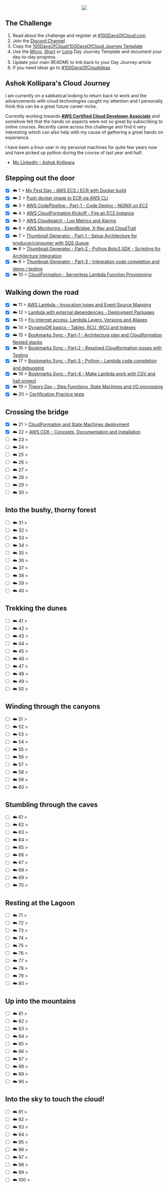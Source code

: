 <p align="center">
  <img src="banner.png">
</p>

## The Challenge
1. Read about the challenge and register at [#100DaysOfCloud.com](https://100DaysOfCloud.com)
2. Join the [Discord Channel](https://discord.gg/c6Db8nY)
3. Copy the [100DaysOfCloud/100DaysOfCloud Journey Template](https://github.com/100DaysOfCloud/100DaysOfCloud/generate)
4. Use the [Micro](Templates/000-DAY-ARTICLE-MICRO-TEMPLATE.md), [Short](Templates/001-DAY-ARTICLE-SHORT-TEMPLATE.md) or [Long](Templates/002-DAY-ARTICLE-LONG-TEMPLATE.md) Day Journey Template and document your day-to-day progress.
5. Update your main README to link back to your Day Journey article
4. If you need ideas go to [#100DaysOfCloudIdeas](https://github.com/100DaysOfCloud/100DaysOfCloudIdeas)

## Ashok Kollipara's Cloud Journey

I am currently on a sabbatical looking to return back to work and the advancements with cloud technologies caught my attention and I personally think this can be a great future career niche. 

Currently working towards **[AWS Certified Cloud Developer Associate](https://aws.amazon.com/certification/certified-developer-associate/)** and somehow felt that the hands on aspects were not so great by subscribing to online courses. Recently came across this challenge and find it very interesting which can also help with my cause of gathering a great hands on experience.

I have been a linux user in my personal machines for quite few years now and have picked up python during the course of last year and half. 

- [My LinkedIn - Ashok Kollipara](https://www.linkedin.com/in/ashok-kollipara)

## Stepping out the door

- [X] ☁️ 1 > [My First Day -  AWS ECS / ECR with Docker build](Journey/001/README.md)
- [X] ☁️ 2 > [Push docker image to ECR via AWS CLI](Journey/002/README.md)
- [X] ☁️ 3 > [AWS CodePipeline - Part-1 - Code Deploy - NGINX on EC2](Journey/003/README.md)
- [X] ☁️ 4 > [AWS CloudFormation Kickoff - Fire an EC2 Instance](Journey/004/README.md)
- [X] ☁️ 5 > [AWS Cloudwatch - Log Metrics and Alarms](Journey/005/README.md)
- [X] ☁️ 6 > [AWS Monitoring - EventBridge, X-Ray and CloudTrail](Journey/006/README.md)
- [X] ☁️ 7 > [Thumbnail Generator - Part-1 - Setup Architecture for producer/consumer with SQS Queue](Journey/007/README.md)
- [X] ☁️ 8 > [Thumbnail Generator - Part-2 - Python Boto3 SDK - Scripting for Architecture Integration](Journey/008/README.md)
- [X] ☁️ 9 > [Thumbnail Generator - Part-3 - Integration code completion and demo / testing](Journey/009/README.md)
- [X] ☁️ 10 > [CloudFormation - Serverless Lambda Function Provisioning](Journey/010/README.md)

## Walking down the road

- [X] ☁️ 11 > [AWS Lambda - Invocation types and Event Source Mapping](Journey/011/README.md)
- [X] ☁️ 12 > [Lambda with external dependencies - Deployment Packages](Journey/012/README.md)
- [X] ☁️ 13 > [Fix Internet access, Lambda Layers, Versions and Aliases](Journey/013/README.md)
- [X] ☁️ 14 > [DynamoDB basics - Tables, RCU, WCU and Indexes](Journey/014/README.md)
- [X] ☁️ 15 > [Bookmarks Sync - Part-1 - Architecture plan and Cloudformation Nested stacks](Journey/015/README.md)
- [X] ☁️ 16 > [Bookmarks Sync - Part-2 - Resolved Cloudformation issues with Testing](Journey/016/README.md)
- [X] ☁️ 17 > [Bookmarks Sync - Part-3 - Python - Lambda code completion and debugging ](Journey/017/README.md)
- [X] ☁️ 18 > [Bookmarks Sync - Part-4 - Make Lambda work with CSV and halt project](Journey/018/README.md)
- [X] ☁️ 19 > [Theory Day - Step Functions, State Machines and I/O processing](Journey/019/README.md)
- [X] ☁️ 20 > [Certification Practice tests](Journey/020/README.md)

## Crossing the bridge

- [X] ☁️ 21 > [CloudFormation and State Machines deployment](Journey/021/README.md)
- [X] ☁️ 22 > [AWS CDK - Concepts, Documentation and installation](Journey/022/README.md)
- [ ] ☁️ 23 > [](Journey/023/Readme.md)
- [ ] ☁️ 24 > [](Journey/024/Readme.md)
- [ ] ☁️ 25 > [](Journey/025/Readme.md)
- [ ] ☁️ 26 > [](Journey/026/Readme.md)
- [ ] ☁️ 27 > [](Journey/027/Readme.md)
- [ ] ☁️ 28 > [](Journey/028/Readme.md)
- [ ] ☁️ 29 > [](Journey/029/Readme.md)
- [ ] ☁️ 30 > [](Journey/030/Readme.md)

## Into the bushy, thorny forest

- [ ] ☁️ 31 > [](Journey/031/Readme.md)
- [ ] ☁️ 32 > [](Journey/032/Readme.md)
- [ ] ☁️ 33 > [](Journey/033/Readme.md)
- [ ] ☁️ 34 > [](Journey/034/Readme.md)
- [ ] ☁️ 35 > [](Journey/035/Readme.md)
- [ ] ☁️ 36 > [](Journey/036/Readme.md)
- [ ] ☁️ 37 > [](Journey/037/Readme.md)
- [ ] ☁️ 38 > [](Journey/038/Readme.md)
- [ ] ☁️ 39 > [](Journey/039/Readme.md)
- [ ] ☁️ 40 > [](Journey/040/Readme.md)

## Trekking the dunes

- [ ] ☁️ 41 > [](Journey/041/Readme.md)
- [ ] ☁️ 42 > [](Journey/042/Readme.md)
- [ ] ☁️ 43 > [](Journey/043/Readme.md)
- [ ] ☁️ 44 > [](Journey/044/Readme.md)
- [ ] ☁️ 45 > [](Journey/045/Readme.md)
- [ ] ☁️ 46 > [](Journey/046/Readme.md)
- [ ] ☁️ 47 > [](Journey/047/Readme.md)
- [ ] ☁️ 48 > [](Journey/048/Readme.md)
- [ ] ☁️ 49 > [](Journey/049/Readme.md)
- [ ] ☁️ 50 > [](Journey/050/Readme.md)

## Winding through the canyons

- [ ] ☁️ 51 > [](Journey/051/Readme.md)
- [ ] ☁️ 52 > [](Journey/052/Readme.md)
- [ ] ☁️ 53 > [](Journey/053/Readme.md)
- [ ] ☁️ 54 > [](Journey/054/Readme.md)
- [ ] ☁️ 55 > [](Journey/055/Readme.md)
- [ ] ☁️ 56 > [](Journey/056/Readme.md)
- [ ] ☁️ 57 > [](Journey/057/Readme.md)
- [ ] ☁️ 58 > [](Journey/058/Readme.md)
- [ ] ☁️ 59 > [](Journey/059/Readme.md)
- [ ] ☁️ 60 > [](Journey/060/Readme.md)

## Stumbling through the caves

- [ ] ☁️ 61 > [](Journey/061/Readme.md)
- [ ] ☁️ 62 > [](Journey/062/Readme.md)
- [ ] ☁️ 63 > [](Journey/063/Readme.md)
- [ ] ☁️ 64 > [](Journey/064/Readme.md)
- [ ] ☁️ 65 > [](Journey/065/Readme.md)
- [ ] ☁️ 66 > [](Journey/066/Readme.md)
- [ ] ☁️ 67 > [](Journey/067/Readme.md)
- [ ] ☁️ 68 > [](Journey/068/Readme.md)
- [ ] ☁️ 69 > [](Journey/069/Readme.md)
- [ ] ☁️ 70 > [](Journey/070/Readme.md)

## Resting at the Lagoon

- [ ] ☁️ 71 > [](Journey/071/Readme.md)
- [ ] ☁️ 72 > [](Journey/072/Readme.md)
- [ ] ☁️ 73 > [](Journey/073/Readme.md)
- [ ] ☁️ 74 > [](Journey/074/Readme.md)
- [ ] ☁️ 75 > [](Journey/075/Readme.md)
- [ ] ☁️ 76 > [](Journey/076/Readme.md)
- [ ] ☁️ 77 > [](Journey/077/Readme.md)
- [ ] ☁️ 78 > [](Journey/078/Readme.md)
- [ ] ☁️ 79 > [](Journey/079/Readme.md)
- [ ] ☁️ 80 > [](Journey/080/Readme.md)

## Up into the mountains

- [ ] ☁️ 81 > [](Journey/081/Readme.md)
- [ ] ☁️ 82 > [](Journey/082/Readme.md)
- [ ] ☁️ 83 > [](Journey/083/Readme.md)
- [ ] ☁️ 84 > [](Journey/084/Readme.md)
- [ ] ☁️ 85 > [](Journey/085/Readme.md)
- [ ] ☁️ 86 > [](Journey/086/Readme.md)
- [ ] ☁️ 87 > [](Journey/087/Readme.md)
- [ ] ☁️ 88 > [](Journey/088/Readme.md)
- [ ] ☁️ 89 > [](Journey/089/Readme.md)
- [ ] ☁️ 90 > [](Journey/090/Readme.md)

## Into the sky to touch the cloud!

- [ ] ☁️ 91 > [](Journey/091/Readme.md)
- [ ] ☁️ 92 > [](Journey/092/Readme.md)
- [ ] ☁️ 93 > [](Journey/093/Readme.md)
- [ ] ☁️ 94 > [](Journey/094/Readme.md)
- [ ] ☁️ 95 > [](Journey/095/Readme.md)
- [ ] ☁️ 96 > [](Journey/096/Readme.md)
- [ ] ☁️ 97 > [](Journey/097/Readme.md)
- [ ] ☁️ 98 > [](Journey/098/Readme.md)
- [ ] ☁️ 99 > [](Journey/099/Readme.md)
- [ ] ☁️ 100 > [](Journey/100/Readme.md)
